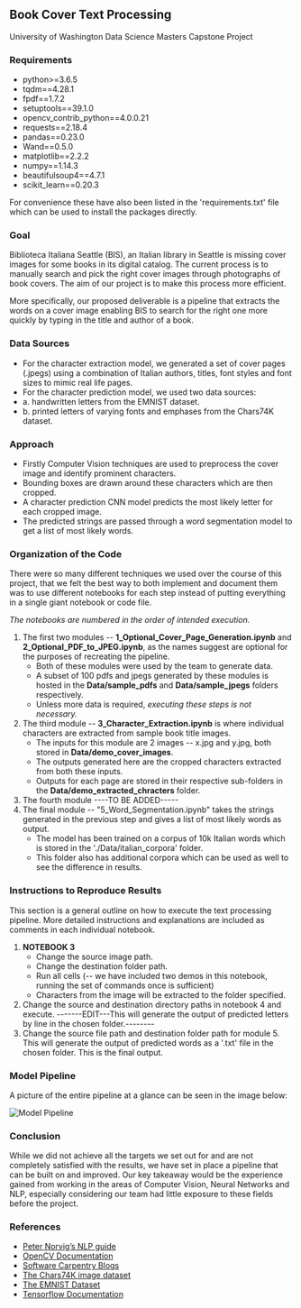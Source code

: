 
## Book Cover Text Processing
University of Washington Data Science Masters Capstone Project

### Requirements

* python>=3.6.5
* tqdm==4.28.1
* fpdf==1.7.2
* setuptools==39.1.0
* opencv_contrib_python==4.0.0.21
* requests==2.18.4
* pandas==0.23.0
* Wand==0.5.0
* matplotlib==2.2.2
* numpy==1.14.3
* beautifulsoup4==4.7.1
* scikit_learn==0.20.3

For convenience these have also been listed in the 'requirements.txt' file which can be used to install the packages directly.

### Goal 

Biblioteca Italiana Seattle (BIS), an Italian library in Seattle is missing cover images for some books in its digital catalog. The current process is to manually search and pick the right cover images through photographs of book covers. The aim of our project is to make this process more efficient. 

More specifically, our proposed deliverable is a pipeline that extracts the words on a cover image enabling BIS to search for the right one more quickly by typing in the title and author of a book.

### Data Sources

* For the character extraction model, we generated a set of cover pages (.jpegs) using a combination of Italian authors, titles, font styles and font sizes to mimic real life pages.
* For the character prediction model, we used two data sources:
* a. handwritten letters from the EMNIST dataset.
* b. printed letters of varying fonts and emphases from the Chars74K dataset.

### Approach

* Firstly Computer Vision techniques are used to preprocess the cover image and identify prominent characters.
* Bounding boxes are drawn around these characters which are then cropped.
* A character prediction CNN model predicts the most likely letter for each cropped image.
* The predicted strings are passed through a word segmentation model to get a list of most likely words.

### Organization of the Code

There were so many different techniques we used over the course of this project, that we felt the best way to both implement and document them was to use different notebooks for each step instead of putting everything in a single giant notebook or code file. 

*The notebooks are numbered in the order of intended execution.*

1. The first two modules -- **1_Optional_Cover_Page_Generation.ipynb** and **2_Optional_PDF_to_JPEG.ipynb**, as the names suggest are optional for the purposes of recreating the pipeline. 
    * Both of these modules were used by the team to generate data.
    * A subset of 100 pdfs and jpegs generated by these modules is hosted in the **Data/sample_pdfs** and **Data/sample_jpegs** folders respectively. 
    * Unless more data is required, *executing these steps is not necessary.*
2. The third module -- **3_Character_Extraction.ipynb** is where individual characters are extracted from sample book title images.
    * The inputs for this module are 2 images -- x.jpg and y.jpg, both stored in **Data/demo_cover_images**. 
    * The outputs generated here are the cropped characters extracted from both these inputs. 
    * Outputs for each page are stored in their respective sub-folders in the **Data/demo_extracted_chracters** folder.
3. The fourth module ----TO BE ADDED-----
4. The final module -- "5_Word_Segmentation.ipynb" takes the strings generated in the previous step and gives a list of most likely words as output. 
    * The model has been trained on a corpus of 10k Italian words which is stored in the './Data/italian_corpora' folder. 
    * This folder also has additional corpora which can be used as well to see the difference in results.

### Instructions to Reproduce Results

This section is a general outline on how to execute the text processing pipeline. More detailed instructions and explanations are included as comments in each individual notebook.

1. **NOTEBOOK 3**
    * Change the source image path.
    * Change the destination folder path.
    * Run all cells (-- we have included two demos in this notebook, running the set of commands once is sufficient)
    * Characters from the image will be extracted to the folder specified.
2. Change the source and destination directory paths in notebook 4 and execute. -------EDIT---This will generate the output of predicted letters by line in the chosen folder.--------
3. Change the source file path and destination folder path for module 5. This will generate the output of predicted words as a '.txt' file in the chosen folder. This is the final output.


### Model Pipeline

A picture of the entire pipeline at a glance can be seen in the image below:

![Model Pipeline](./Project_Poster.jpg)

### Conclusion

While we did not achieve all the targets we set out for and are not completely satisfied with the results, we have set in place a pipeline that can be built on and improved. Our key takeaway would be the experience gained from working in the areas of Computer Vision, Neural Networks and NLP, especially considering our team had little exposure to these fields before the project.

### References

* [Peter Norvig’s NLP guide](https://techdevguide.withgoogle.com/resources/peter-norvigs-statistical-nlp/) 
* [OpenCV Documentation](https://docs.opencv.org/2.4/modules/refman.html)
* [Software Carpentry Blogs](https://software-carpentry.org/blog/) 
* [The Chars74K image dataset](https://docs.opencv.org/3.0-beta/modules/datasets/doc/datasets/tr_chars.html)
* [The EMNIST Dataset](https://www.nist.gov/itl/iad/image-group/emnist-dataset)
* [Tensorflow Documentation](https://www.tensorflow.org/api_docs)
